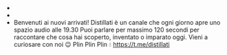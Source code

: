-
-
- Benvenuti ai nuovi arrivati!
  Distillati è un canale che ogni giorno apre uno spazio audio alle 19.30
  Puoi parlare per massimo 120 secondi per raccontare che cosa hai scoperto, inventato o imparato oggi.
  Vieni a curiosare con noi 😉
  Plin Plin Plin 💧 https://t.me/distillati